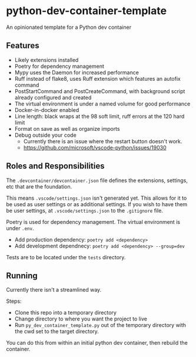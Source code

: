# python-dev-container-template
An opinionated template for a Python dev container

## Features
- Likely extensions installed
- Poetry for dependency management
- Mypy uses the Daemon for increased performance
- Ruff instead of flake8, uses Ruff extension which features an autofix command
- PostStartCommand and PostCreateCommand, with background script already configured and created
- The virtual environment is under a named volume for good performance
- Docker-in-docker enabled
- Line length: black wraps at the 98 soft limit, ruff errors at the 120 hard limit
- Format on save as well as organize imports
- Debug outside your code
  - Currently there is an issue where the restart button doesn't work.
  - https://github.com/microsoft/vscode-python/issues/19030


## Roles and Responsibilities
The `.devcontainer/devcontainer.json` file defines the extensions, settings, etc that are the foundation.

This means `.vscode/settings.json` isn't generated yet. This allows for it to be used as user settings or as
additional settings. If you wish to have them be user settings, at `.vscode/settings.json` to the `.gitignore` file.

Poetry is used for dependency management. The virtual environment is under `.env`.
- Add production dependency: `poetry add <dependency>`
- Add development dependnecy: `poetry add <dependency> --group=dev`

Tests are to be located under the `tests` directory.

## Running
Currently there isn't a streamlined way.

Steps:
- Clone this repo into a temporary directory
- Change directory to where you want the project to live
- Run `py_dev_container_template.py` out of the temporary directory with the cwd set to the target directory.

You can do this from within an initial python dev container, then rebuild the container.
